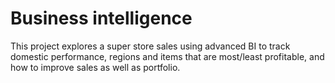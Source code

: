 # Business intelligence

This project explores a super store sales using advanced BI to track domestic performance, regions and items that are most/least profitable, and how to improve sales as well as portfolio.
